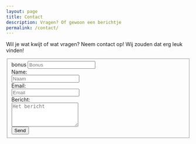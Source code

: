 ```yaml
---
layout: page
title: Contact
description: Vragen? Of gewoon een berichtje
permalink: /contact/
---
```


Wil je wat kwijt of wat vragen? Neem contact op! Wij zouden dat erg leuk vinden!

<form name="contact" id="contact-form" class="form-horizontal" method="POST" data-netlify="true" netlify-honeypot="bonus" action="/thank-you/">
       <fieldset>
            <div class="form-group hidden">
                <label for="bonus">bonus</label>
                <input type="text" class="form-control" id="bonus" name="bonus" placeholder="Bonus">
            </div>
            <div class="form-group">
                <label class="col-lg-2 control-label" for="name">Name:</label>
                <div class="col-lg-10">
                <input type="text" placeholder="Naam" id="name" class="form-control" name="name" tabindex="1"/>
                </div>
            </div>
            <div class="form-group">
                <label class="col-lg-2 control-label" for="email">Email:</label>
                <div class="col-lg-10">
                <input type="email" placeholder="Email" id="email" class="form-control" name="email" tabindex="2"/>
                </div>
            </div>
            <div class="form-group">
                <label class="col-lg-2 control-label" for="message">Bericht:</label>
                <div class="col-lg-10">
                <textarea class="contact-textarea" placeholder="Het bericht" class="form-control" rows="4" id="message" name="message" tabindex="3"></textarea>
                </div>
            </div>
           <div class="form-group"> 
           <div class="col-lg-10 col-lg-offset-2">  
         <input type="submit" class="btn btn-primary" value="Send" id="submit"/>
         </div>
         </div>
    </fieldset>  
</form>